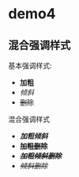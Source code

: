 # demo4
## 混合强调样式

基本强调样式:
- **加粗**
- *倾斜*
- ~~删除~~

混合强调样式
- ***加粗倾斜***
- ~~**加粗删除**~~
- ~~***加粗倾斜删除***~~
- ~~*倾斜删除*~~